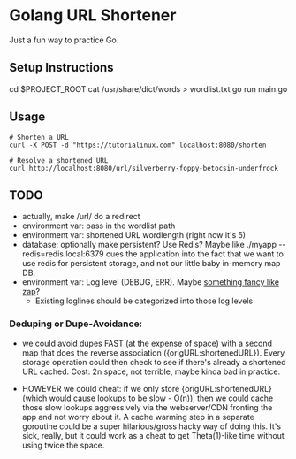 # Golang URL Shortener

Just a fun way to practice Go.

## Setup Instructions
cd $PROJECT_ROOT
cat /usr/share/dict/words > wordlist.txt
go run main.go


## Usage

```
# Shorten a URL
curl -X POST -d "https://tutorialinux.com" localhost:8080/shorten

# Resolve a shortened URL
curl http://localhost:8080/url/silverberry-foppy-betocsin-underfrock
```

## TODO
- actually, make /url/ do a redirect
- environment var: pass in the wordlist path
- environment var: shortened URL wordlength (right now it's 5)
- database: optionally make persistent? Use Redis? Maybe like ./myapp --redis=redis.local:6379 cues the application into the fact that we want to use redis for persistent storage, and not our little baby in-memory map DB.
- environment var: Log level (DEBUG, ERR). Maybe [something fancy like zap](https://github.com/uber-go/zap)?
  - Existing loglines should be categorized into those log levels

### Deduping or Dupe-Avoidance:

  - we could avoid dupes FAST (at the expense of space) with a second map that does the reverse association ({origURL:shortenedURL}). Every storage operation could then check to see if there's already a shortened URL cached. Cost: 2n space, not terrible, maybe kinda bad in practice.

  - HOWEVER we could cheat: if we only store {origURL:shortenedURL} (which would cause lookups to be slow - O(n)), then we could cache those slow lookups aggressively via the webserver/CDN fronting the app and not worry about it. A cache warming step in a separate goroutine could be a super hilarious/gross hacky way of doing this. It's sick, really, but it could work as a cheat to get Theta(1)-like time without using twice the space.
